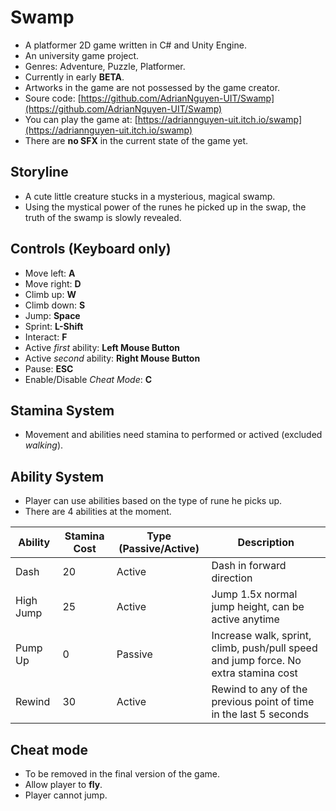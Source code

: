 # Swamp
* A platformer 2D game written in C# and Unity Engine.
* An university game project.
* Genres: Adventure, Puzzle, Platformer.
* Currently in early **BETA**.
* Artworks in the game are not possessed by the game creator.
* Soure code: [https://github.com/AdrianNguyen-UIT/Swamp](https://github.com/AdrianNguyen-UIT/Swamp)
* You can play the game at: [https://adriannguyen-uit.itch.io/swamp](https://adriannguyen-uit.itch.io/swamp)
* There are **no SFX** in the current state of the game yet.

## Storyline
* A cute little creature stucks in a mysterious, magical swamp.
* Using the mystical power of the runes he picked up in the swap, the truth of the swamp is slowly revealed.

## Controls (Keyboard only)
* Move left: **A**
* Move right: **D**
* Climb up: **W**
* Climb down: **S**
* Jump: **Space**
* Sprint: **L-Shift**
* Interact: **F**
* Active *first* ability: **Left Mouse Button**
* Active *second* ability: **Right Mouse Button**
* Pause: **ESC**
* Enable/Disable *Cheat Mode*: **C**

## Stamina System
* Movement and abilities need stamina to performed or actived (excluded *walking*).

## Ability System
* Player can use abilities based on the type of rune he picks up.
* There are 4 abilities at the moment.

Ability      | Stamina Cost     | Type (Passive/Active)      | Description              |
|------------|------------------|----------------------------|--------------------------|
|Dash        | 20               | Active                     | Dash in forward direction|
|High Jump   | 25               | Active                     | Jump 1.5x normal jump height, can be active anytime |
|Pump Up     | 0                | Passive                    |  Increase walk, sprint, climb, push/pull speed and jump force. No extra stamina cost|
|Rewind      | 30               | Active                     | Rewind to any of the previous point of time in the last 5 seconds |

## Cheat mode
* To be removed in the final version of the game.
* Allow player to **fly**.
* Player cannot jump.
